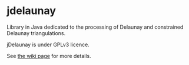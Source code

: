 jdelaunay
=========

Library in Java dedicated to the processing of Delaunay and constrained Delaunay triangulations.

jDelaunay is under GPLv3 licence.

See [the wiki page](https://github.com/irstv/jdelaunay/wiki) for more details.
